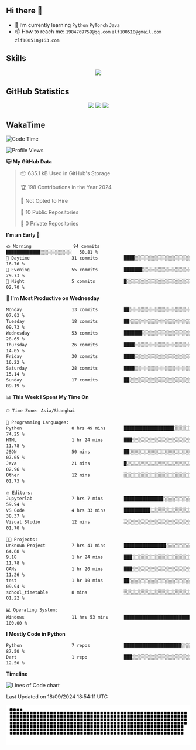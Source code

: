 ## Hi there 👋

- 🌱 I’m currently learning `Python` `PyTorch` `Java`
- 📫 How to reach me: `1984769759@qq.com` `zlf100518@gmail.com` `zlf100518@163.com`

## Skills
<div align="center"> <img src="https://skillicons.dev/icons?i=python,linux,git,github,html,css,js" /> </div>

## GitHub Statistics

<div align="center">
  <img src="https://github-readme-stats.vercel.app/api?username=mrcchenfeng&show_icons=true&theme=tokyonight" />
  <img src="https://github-readme-stats.vercel.app/api/top-langs/?username=mrcchenfeng&show_icons=true&theme=tokyonight" />
  <img src="https://github-readme-activity-graph.vercel.app/graph?username=mrcchenfeng&theme=xcode" />
</div>

## WakaTime

<!--START_SECTION:waka-->
![Code Time](http://img.shields.io/badge/Code%20Time-100%20hrs%2046%20mins-blue)

![Profile Views](http://img.shields.io/badge/Profile%20Views-0-blue)

**🐱 My GitHub Data** 

> 📦 635.1 kB Used in GitHub's Storage 
 > 
> 🏆 198 Contributions in the Year 2024
 > 
> 🚫 Not Opted to Hire
 > 
> 📜 10 Public Repositories 
 > 
> 🔑 0 Private Repositories 
 > 
**I'm an Early 🐤** 

```text
🌞 Morning                94 commits          █████████████░░░░░░░░░░░░   50.81 % 
🌆 Daytime                31 commits          ████░░░░░░░░░░░░░░░░░░░░░   16.76 % 
🌃 Evening                55 commits          ███████░░░░░░░░░░░░░░░░░░   29.73 % 
🌙 Night                  5 commits           █░░░░░░░░░░░░░░░░░░░░░░░░   02.70 % 
```
📅 **I'm Most Productive on Wednesday** 

```text
Monday                   13 commits          ██░░░░░░░░░░░░░░░░░░░░░░░   07.03 % 
Tuesday                  18 commits          ██░░░░░░░░░░░░░░░░░░░░░░░   09.73 % 
Wednesday                53 commits          ███████░░░░░░░░░░░░░░░░░░   28.65 % 
Thursday                 26 commits          ████░░░░░░░░░░░░░░░░░░░░░   14.05 % 
Friday                   30 commits          ████░░░░░░░░░░░░░░░░░░░░░   16.22 % 
Saturday                 28 commits          ████░░░░░░░░░░░░░░░░░░░░░   15.14 % 
Sunday                   17 commits          ██░░░░░░░░░░░░░░░░░░░░░░░   09.19 % 
```


📊 **This Week I Spent My Time On** 

```text
🕑︎ Time Zone: Asia/Shanghai

💬 Programming Languages: 
Python                   8 hrs 49 mins       ███████████████████░░░░░░   74.25 % 
HTML                     1 hr 24 mins        ███░░░░░░░░░░░░░░░░░░░░░░   11.78 % 
JSON                     50 mins             ██░░░░░░░░░░░░░░░░░░░░░░░   07.05 % 
Java                     21 mins             █░░░░░░░░░░░░░░░░░░░░░░░░   02.96 % 
Other                    12 mins             ░░░░░░░░░░░░░░░░░░░░░░░░░   01.73 % 

🔥 Editors: 
Jupyterlab               7 hrs 7 mins        ███████████████░░░░░░░░░░   59.94 % 
VS Code                  4 hrs 33 mins       ██████████░░░░░░░░░░░░░░░   38.37 % 
Visual Studio            12 mins             ░░░░░░░░░░░░░░░░░░░░░░░░░   01.70 % 

🐱‍💻 Projects: 
Unknown Project          7 hrs 41 mins       ████████████████░░░░░░░░░   64.68 % 
9.18                     1 hr 24 mins        ███░░░░░░░░░░░░░░░░░░░░░░   11.78 % 
GANs                     1 hr 20 mins        ███░░░░░░░░░░░░░░░░░░░░░░   11.26 % 
test                     1 hr 10 mins        ██░░░░░░░░░░░░░░░░░░░░░░░   09.94 % 
school_timetable         8 mins              ░░░░░░░░░░░░░░░░░░░░░░░░░   01.22 % 

💻 Operating System: 
Windows                  11 hrs 53 mins      █████████████████████████   100.00 % 
```

**I Mostly Code in Python** 

```text
Python                   7 repos             ██████████████████████░░░   87.50 % 
Dart                     1 repo              ███░░░░░░░░░░░░░░░░░░░░░░   12.50 % 
```



**Timeline**

![Lines of Code chart](https://raw.githubusercontent.com/mrcchenfeng/mrcchenfeng/main/assets/bar_graph.png)


 Last Updated on 18/09/2024 18:54:11 UTC
<!--END_SECTION:waka-->

<div align="center"><img src="./assets/github-snake-dark.svg" /></div>
